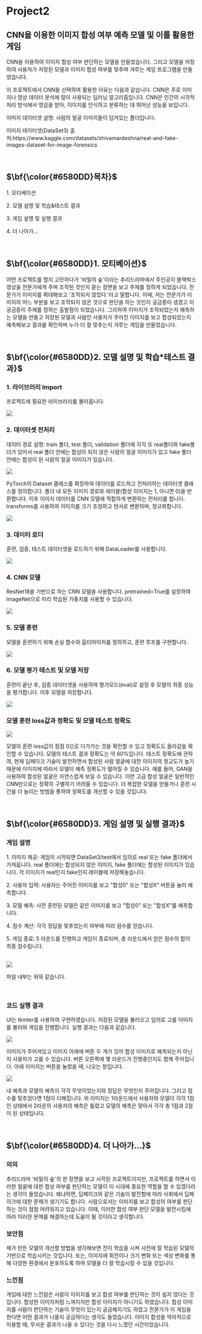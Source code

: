 # Project2
## CNN을 이용한 이미지 합성 여부 예측 모델 및 이를 활용한 게임

<p>CNN을 이용하여 이미지 합성 여부 판단하는 모델을 만들었습니다. 그리고 모델을 저장하여 사용자가 저장된 모델과 이미지 합성 여부를 맞추며 겨루는 게임 프로그램을 만들었습니다.</p>

<p>이 프로젝트에서 CNN을 선택하여 활용한 이유는 다음과 같습니다. CNN은 주로 이미지나 영상 데이터 분석에 많이 사용되는 딥러닝 알고리즘입니다. CNN은 인간의 시각적 처리 방식에서 영감을 받아, 이미지를 인식하고 분류하는 데 뛰어난 성능을 보입니다.</p>

<p>이미지 데이터셋 설명: 사람의 얼굴 이미지들이 담겨있는 폴더입니다.</p>
<p>이미지 데이터셋(DataSet3) 출처:https://www.kaggle.com/datasets/shivamardeshna/real-and-fake-images-dataset-for-image-forensics</p>
<br/>

## $\bf{\color{#6580DD}목차}$
<p>1. 모티베이션</p>
<p>2. 모델 설명 및 학습&테스트 결과</p>
<p>3. 게임 설명 및 실행 결과</p>
<p>4. 더 나아가...</p>
<br/>

## $\bf{\color{#6580DD}1. 모티베이션}$
<p>어떤 프로젝트를 할지 고민하다가 '비밀의 숲'이라는 추리드라마에서 주인공이 블랙박스 영상을 전문가에게 주며 조작된 것인지 묻는 장면을 보고 주제를 정하게 되었습니다. 전문가가 이미지를 확대해보고 '조작되지 않았다.'라고 말합니다. 이때, 저는 전문가가 이미지의 어느 부분을 보고 조작되지 않은 것으로 판단을 하는 것인지 궁금증이 생겼고 이 궁금증이 주제를 정하는 출발점이 되었습니다. 그리하여 이미지가 조작되었는지 예측하는 모델을 만들고 저장된 모델과 사람인 사용자가 주어진 이미지를 보고 합성되었는지 예측해보고 결과를 확인하며 누가 더 잘 맞추는지 겨루는 게임을 만들었습니다.</p>
<br/>

## $\bf{\color{#6580DD}2. 모델 설명 및 학습*테스트 결과}$
### 1. 라이브러리 Import
<p>프로젝트에 필요한 라이브러리를 불러옵니다.</p>
<img src="images2/6.png">
<br/>

### 2. 데이터셋 전처리
<p>데이터 경로 설명: train 폴더, test 폴더, validation 폴더에 각각 또 real폴더와 fake폴더가 있어서 real 폴더 안에는 합성이 되지 않은 사람의 얼굴 이미지가 있고 fake 폴더 안에는 합성이 된 사람의 얼굴 이미지가 있습니다.</p>
<img src="images2/2.png">
<p>PyTorch의 Dataset 클래스를 확장하여 데이터를 로드하고 전처리하는 데이터셋 클래스를 정의합니다. 폴더 내 모든 이미지 경로와 레이블(합성 이미지는 1, 아니면 0)을 반환합니다. 이후 이미지 데이터를 CNN 모델에 적합하게 변환하는 전처리를 합니다. transforms를 사용하여 이미지를 크기 조정하고 텐서로 변환하며, 정규화합니다.</p>
<img src="images2/7.png">
<br/>
   
### 3. 데이터 로더
<p>훈련, 검증, 테스트 데이터셋을 로드하기 위해 DataLoader를 사용합니다.</p>
<img src="images2/8.png">
<br/>

### 4. CNN 모델
<p>ResNet18을 기반으로 하는 CNN 모델을 사용합니다. pretrained=True를 설정하여 ImageNet으로 미리 학습된 가중치를 사용할 수 있습니다.</p>
<img src="images2/9.png">
<br/>

### 5. 모델 훈련
<p>모델을 훈련하기 위해 손실 함수와 옵티마이저를 정의하고, 훈련 루프를 구현합니다.</p>
<img src="images2/10.png">
<br/>

###  6. 모델 평가 테스트 및 모델 저장
<p>훈련이 끝난 후, 검증 데이터셋을 사용하여 평가모드(eval)로 설정 후 모델의 최종 성능을 평가합니다. 이후 모델을 저장합니다.</p>
<img src="images2/11.png">
<br/>

###  모델 훈련 loss값과 정확도 및 모델 테스트 정확도
<img src="images2/1.png">
<p>모델의 훈련 loss값이 점점 0으로 다가가는 것을 확인할 수 있고 정확도도 올라감을 확인할 수 있습니다. 모델의 테스트 결과 정확도는 약 60%입니다. 테스트 정확도에 관하여, 현재 딥페이크 기술이 발전하면서 합성된 사람 얼굴에 대한 이미지의 정교도가 높기 때문에 이미지에 따라서 모델이 예측 정확도가 떨어질 수 있습니다. 예를 들어, GAN을 사용하여 합성된 얼굴은 자연스럽게 보일 수 있습니다. 이런 고급 합성 얼굴은 일반적인 CNN만으로는 정확히 구별하기 어려울 수 있습니다. 더 복잡한 모델을 만들거나 훈련 시간을 더 늘리는 방법을 통하여 정확도를 개선할 수 있을 것입니다.</p>
<br/>


## $\bf{\color{#6580DD}3. 게임 설명 및 실행 결과}$
###  게임 설명
<p>1. 이미지 제공: 게임이 시작되면 DataSet3/test에서 임의로 real 또는 fake 폴더에서 가져옵니다. real 폴더에는 합성되지 않은 이미지, fake 폴더에는 합성된 이미지가 있습니다. 각 이미지가 real인지 fake인지 레이블에 저장해놓습니다.</p>
<p>2. 사용자 입력: 사용자는 주어진 이미지를 보고 "합성0" 또는 "합성X" 버튼을 눌러 예측합니다.</p>
<p>3. 모델 예측: 사전 훈련된 모델은 같은 이미지를 보고 "합성0" 또는 "합성X"를 예측합니다.</p>
<p>4. 점수 계산: 각각 정답을 맟추었는지 여부에 따라 점수를 얻습니다.</p>
<p>5. 게임 종료: 5 라운드를 진행하고 게임이 종료되며, 총 라운드에서 얻은 점수의 합이 최종 점수됩니다.</p>
<br/>

<img src="images2/3.png">
<p>파일 내부는 위와 같습니다.</p>
<br/>

###  코드 실행 결과
<p>UI는 tkinter를 사용하여 구현하였습니다. 저장된 모델을 불러오고 임의로 고를 이미지를 불러와 게임을 진행합니다. 실행 결과는 다음과 같습니다.</p>
<img src="images2/4.png">
<p>이미지가 주어져있고 이미지 아래에 버튼 두 개가 있어 합성 이미지로 예측되는지 아닌지 사용자가 고를 수 있습니다. 버튼 오른쪽에 몇 라운드가 진행중인지도 함께 주어집니다. 아래 이미지는 버튼을 눌렀을 때, 나오는 창입니다.</p>
<img src="images2/5.png">
<p>내 예측과 모델의 예측이 각각 무엇이었는지와 정답은 무엇인지 주어집니다. 그리고 점수를 맞추었다면 1점이 더해집니다. 위 이미지는 1라운드에서 사용자와 모델이 각각 1점인 상태에서 2라운의 사용자의 예측은 틀렸고 모델의 예측은 맞아서 각각 총 1점과 2점이 된 상태입니다.</p>
<br/>


## $\bf{\color{#6580DD}4. 더 나아가...}$
### 의의
<p>추리드라마 '비밀의 숲'의 한 장면을 보고 시작된 프로젝트이지만, 프로젝트를 하면서 이러한 얼굴에 대한 합성 여부를 판단하는 모델이 이 시대에 중요한 역할을 할 수 있겠다라는 생각이 들었습니다. 왜냐하면, 딥페이크와 같은 기술이 발전함에 따라 사회에서 딥페이크에 대한 문제가 생기기도 합니다. 사람으로서는 이미지를 보고 합성의 여부를 판단하는 것이 점점 어려워지고 있습니다. 이때, 이러한 합성 여부 판단 모델을 발전시킴에 따라 이러한 문제를 해결하는데 도움이 될 것이라고 생각합니다.</p>

### 보안점
<p>제가 만든 모델의 개선할 방법을 생각해보면 전이 학습을 시켜 사전에 잘 학습된 모델의 기반으로 학습시키는 것입니다. 또는, 이미지에 회전이나 크기 변화 또는 색상 변화를 통해 다양한 환경에서 분포하도록 하여 모델을 더 잘 학습시킬 수 있을 것입니다.</p>

### 느낀점
<p>게임에 대한 느낀점은 사람이 이미지를 보고 합성 여부를 판단하는 것이 쉽지 않다는 것입니다. 합성한 이미지처럼 느껴지지만 합성 이미지가 아니기도 하였습니다. 합성 이미지를 사람이 판단하는 기술이 무엇이 있는지 궁금해지기도 하였고 전문가가 이 게임을 한다면 어떤 결과가 나올지 궁금하다는 생각도 들었습니다. 이미지 합성을 악의적으로 이용할 때, 무서운 결과가 나올 수 있다는 것을 다시 느꼈던 시간이었습니다.</p>
<br/>







